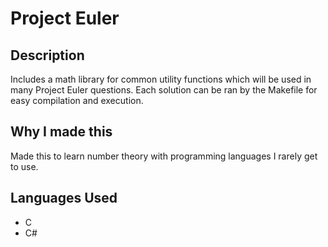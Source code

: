 # Project Euler

## Description

Includes a math library for common utility functions which will be used in many Project Euler questions. 
Each solution can be ran by the Makefile for easy compilation and execution.

## Why I made this

Made this to learn number theory with programming languages I rarely get to use. 

## Languages Used

- C
- C#
